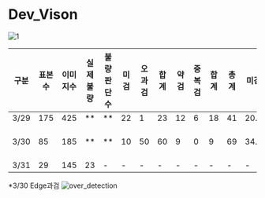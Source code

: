 # Dev_Vison

![1](https://user-images.githubusercontent.com/24608378/113106067-4a2c2700-923d-11eb-8a76-5c8db8d81965.PNG)

|구분|표본수|이미지수|실제불량|불량판단수|미검|오과검|합계|약검|중복검|합계|총계|미검|검출률|정확도|비고|
|-|-|-|-|-|-|-|-|-|-|-|-|-|-|-|-|
|3/29|175|425|**|**|22|1|23|12|6|18|41|20.5|88.3%|95.3%||
|3/30|85|185|**|**|10|50|60|9|0|9|69|34.5|59.4%|83.8%|Edge 과검(48)|
|3/31|29|145|23|-|-|-|-|-|-|-|-|-|-|-|-|


*3/30 Edge과검
![over_detection](https://user-images.githubusercontent.com/24608378/112963615-8484be00-9182-11eb-9c8f-a03dfd522e2c.png)
